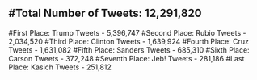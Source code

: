 #Total Number of Tweets: 12,291,820 
---
#First Place: Trump Tweets - 5,396,747
#Second Place: Rubio Tweets - 2,034,520
#Third Place: Clinton Tweets - 1,639,924
#Fourth Place: Cruz Tweets - 1,631,082
#Fifth Place: Sanders Tweets - 685,310
#Sixth Place: Carson Tweets - 372,248
#Seventh Place: Jeb! Tweets - 281,186
#Last Place: Kasich Tweets - 251,812

